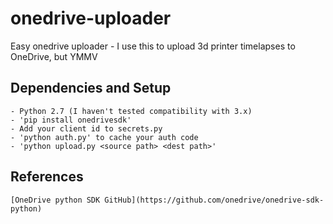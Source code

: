 # onedrive-uploader

Easy onedrive uploader - I use this to upload 3d printer timelapses to OneDrive, but YMMV

## Dependencies and Setup

	- Python 2.7 (I haven't tested compatibility with 3.x)
	- 'pip install onedrivesdk'
	- Add your client id to secrets.py
	- 'python auth.py' to cache your auth code
	- 'python upload.py <source path> <dest path>'

## References

	[OneDrive python SDK GitHub](https://github.com/onedrive/onedrive-sdk-python)

